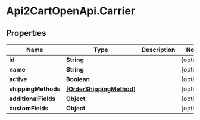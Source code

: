 # Api2CartOpenApi.Carrier

## Properties

Name | Type | Description | Notes
------------ | ------------- | ------------- | -------------
**id** | **String** |  | [optional] 
**name** | **String** |  | [optional] 
**active** | **Boolean** |  | [optional] 
**shippingMethods** | [**[OrderShippingMethod]**](OrderShippingMethod.md) |  | [optional] 
**additionalFields** | **Object** |  | [optional] 
**customFields** | **Object** |  | [optional] 


